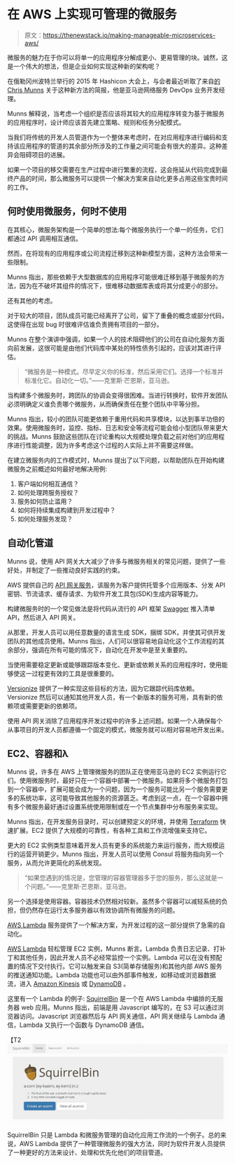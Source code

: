 # 在 AWS 上实现可管理的微服务

> 原文：<https://thenewstack.io/making-manageable-microservices-aws/>

微服务的魅力在于你可以将单一的应用程序分解成更小、更易管理的块。诚然，这是一个伟大的想法，但是企业如何实现这种新的架构呢？

在俄勒冈州波特兰举行的 2015 年 Hashicon 大会上，与会者最近听取了来自[的 Chris Munns](https://www.linkedin.com/in/chrismunns) 关于这种新方法的简报，他是亚马逊网络服务 DevOps 业务开发经理。

Munns 解释说，当考虑一个组织是否应该将其较大的应用程序转变为基于微服务的应用程序时，设计师应该首先建立策略、规则和任务分配模式。

当我们将传统的开发人员管道作为一个整体来考虑时，在对应用程序进行编码和支持该应用程序的管道的其余部分所涉及的工作量之间可能会有很大的差异。这种差异会阻碍项目的进展。

如果一个项目的移交需要在生产过程中进行繁重的流程，这会拖延从代码完成到最终产品的时间，那么微服务可以提供一个解决方案来自动化更多占用这些宝贵时间的工作。

## 何时使用微服务，何时不使用

在其核心，微服务架构是一个简单的想法:每个微服务执行一个单一的任务，它们都通过 API 调用相互通信。

然而，在将现有的应用程序或公司流程迁移到这种新模型方面，这种方法会带来一些限制。

Munns 指出，那些依赖于大型数据库的应用程序可能很难迁移到基于微服务的方法，因为在不破坏其组件的情况下，很难移动数据库表或将其分成更小的部分。

还有其他的考虑。

对于较大的项目，团队成员可能已经离开了公司，留下了重叠的概念或部分代码，这使得在出现 bug 时很难评估谁负责拥有项目的一部分。

Munns 在整个演讲中强调，如果一个人的技术阻碍他们的公司在自动化服务方面向前发展，这很可能是由他们代码库中某处的特性债务引起的，应该对其进行评估。

> “微服务是一种模式。尽早定义你的标准，然后采用它们。选择一个标准并标准化它。自动化一切。”——克里斯·芒恩斯，亚马逊。

当构建多个微服务时，跨团队的协调会变得很困难。当进行转换时，软件开发团队必须明确定义谁负责哪个微服务，从而确保责任在整个团队中平等分担。

Munns 指出，较小的团队可能更依赖于重用代码和共享模块，以达到事半功倍的效果。使用微服务时，监控、指标、日志和安全等流程可能会给小型团队带来更大的挑战。Munns 鼓励这些团队在讨论重构以大规模处理负载之前对他们的应用程序进行性能调整，因为许多考虑这个过程的人实际上并不需要这样做。

在建立微服务内的工作模式时，Munns 提出了以下问题，以帮助团队在开始构建微服务之前概述如何最好地解决用例:

1.  客户端如何相互通信？
2.  如何处理跨服务授权？
3.  服务如何防止滥用？
4.  如何将持续集成构建到开发过程中？
5.  如何处理服务发现？

## 自动化管道

Munns 说，使用 API 网关大大减少了许多与微服务相关的常见问题，提供了一些好处，并制定了一些推动良好实践的约束。

AWS 提供自己的 [API 网关服务](https://aws.amazon.com/api-gateway/)，该服务为客户提供托管多个应用版本、分发 API 密钥、节流请求、缓存请求、为软件开发工具包(SDK)生成内容等能力。

构建微服务时的一个常见做法是将代码从流行的 API 框架 [Swagger](https://swagger.io/) 推入清单 API，然后进入 API 网关。

从那里，开发人员可以用任意数量的语言生成 SDK，捆绑 SDK，并使其可供开发团队的其他成员使用。Munns 指出，人们可以很容易地自动化这个工作流程的其余部分，强调在所有可能的情况下，自动化在开发中是至关重要的。

当使用需要稳定更新或能够跟踪版本变化、更新或依赖关系的应用程序时，使用能够使这一过程更有效的工具是很重要的。

[Versionize](http://versionize.fossrec.com/index.cgi/index) 提供了一种实现这些目标的方法，因为它跟踪代码库依赖。Versionize 然后可以通知其他开发人员，有一个新版本的服务可用，具有新的依赖项或需要更新的依赖项。

使用 API 网关消除了应用程序开发过程中的许多上述问题。如果一个人确保每个从事项目的开发人员都遵循一个固定的模式，微服务就可以相对容易地开发出来。

## EC2、容器和λ

Munns 说，许多在 AWS 上管理微服务的团队正在使用亚马逊的 EC2 实例运行它们。使用微服务时，最好只在一个容器中部署一个微服务。如果将多个微服务打包到一个容器中，扩展可能会成为一个问题，因为一个服务可能比另一个服务需要更多的系统功率，这可能导致其他服务的资源匮乏。考虑到这一点，在一个容器中拥有多个微服务最好通过设置系统使用限制或在一个节点集群中分布服务来实现。

Munns 指出，在开发服务目录时，可以创建预定义的环境，并使用 [Terraform](https://terraform.io/) 快速扩展。EC2 提供了大规模的可靠性，有各种工具和工作流增强来支持它。

更大的 EC2 实例类型意味着开发人员有更多的系统能力来运行服务，而大规模运行的运营开销更少。Munns 指出，开发人员可以使用 Consul 将服务指向另一个服务，从而允许更简化的系统发现。

> “如果您遇到的情况是，您管理的容器管理器多于您的服务，那么这就是一个问题。”——克里斯·芒恩斯，亚马逊。

另一个选择是使用容器。容器技术仍然相对较新。虽然多个容器可以减轻系统的负担，但仍然存在运行太多服务器以有效协调所有微服务的问题。

[AWS Lambda](https://thenewstack.io/aws-gets-serious-lambda-adds-python-cron-scheduling/) 服务提供了一个解决方案，为开发过程的这一部分提供了急需的自动化。

[AWS Lambda](https://aws.amazon.com/documentation/lambda/) 轻松管理 EC2 实例，Munns 断言。Lambda 负责日志记录、打补丁和其他任务，因此开发人员不必经常监控一个实例。Lambda 可以在没有预配置的情况下交付执行。它可以触发来自 S3(简单存储服务)和其他内部 AWS 服务的推送通知功能。Lambda 功能也可以由外部事件触发，如移动或浏览器数据流，进入 [Amazon Kinesis](https://aws.amazon.com/kinesis/) 或 [DynamoDB](https://aws.amazon.com/dynamodb/) 。

这里有一个 Lambda 的例子: [SquirrelBin](http://squirrelbin.com/#/) 是一个在 AWS Lambda 中编排的无服务器 web 应用。Munns 指出，前端是用 Javascript 编写的，在 S3 可以通过浏览器访问。Javascript 浏览器然后与 API 网关通信，API 网关继续与 Lambda 通信，Lambda 又执行一个函数与 DynamoDB 通信。

【T2![SquirrelBin](img/3cc1022d8964c4d43d17489ee4dd438f.png)

SquirrelBin 只是 Lambda 和微服务管理的自动化应用工作流的一个例子。总的来说，AWS Lambda 提供了一种管理微服务的强大方法，同时为软件开发人员提供了一种更好的方法来设计、处理和优先化他们的项目管道。

<svg xmlns:xlink="http://www.w3.org/1999/xlink" viewBox="0 0 68 31" version="1.1"><title>Group</title> <desc>Created with Sketch.</desc></svg>